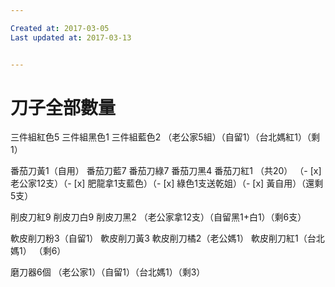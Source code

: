 ```yaml
---

Created at: 2017-03-05
Last updated at: 2017-03-13


---
```


# 刀子全部數量


三件組紅色5
三件組黑色1
三件組藍色2
（老公家5組）（自留1）（台北媽紅1）（剩1）

番茄刀黃1（自用）
番茄刀藍7
番茄刀綠7
番茄刀黑4
番茄刀紅1
（共20）
（- [x] 老公家12支）（- [x] 肥龍拿1支藍色）（- [x] 綠色1支送乾姐）（- [x] 黃自用）（還剩5支）

削皮刀紅9
削皮刀白9
削皮刀黑2
（老公家拿12支）（自留黑1+白1）（剩6支）

軟皮削刀粉3（自留1）
軟皮削刀黃3
軟皮削刀橘2（老公媽1）
軟皮削刀紅1（台北媽1）
（剩6）

磨刀器6個
（老公家1）（自留1）（台北媽1）（剩3）

